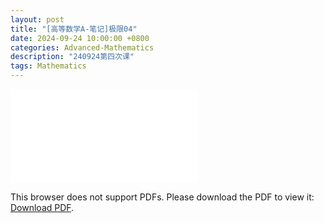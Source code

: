 ```yaml
---
layout: post
title: "[高等数学A-笔记]极限04"
date: 2024-09-24 10:00:00 +0800
categories: Advanced-Mathematics
description: "240924第四次课"
tags: Mathematics
---
```


<object data="{{ site.url }}/assets/pdfs/am-04.pdf" type="application/pdf" width="700px" height="700px">
    <embed src="{{ site.url }}/assets/pdfs/am-04.pdf">
        <p>This browser does not support PDFs. Please download the PDF to view it: <a href="{{ site.url }}/assets/pdfs/am-04.pdf">Download PDF</a>.</p>
    </embed>
</object>